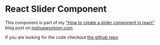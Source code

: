  <h1 className="text-5xl">React Slider Component</h1>
<p className="text-xl">
This component is part of my
<a href="https://www.joshuawootonn.com/how-to-create-a-slider-component-with-react" className="font-bold underline text-purple">
    "How to create a slider component in react"
</a>
blog post on
<a href="https://www.joshuawootonn.com/" className="font-bold underline text-purple">joshuawootonn.com</a>

If you are looking for the code checkout <a href="https://github.com/joshuawootonn/react-slider-component" className="font-bold underline text-purple">the github repo</a>

</p>
